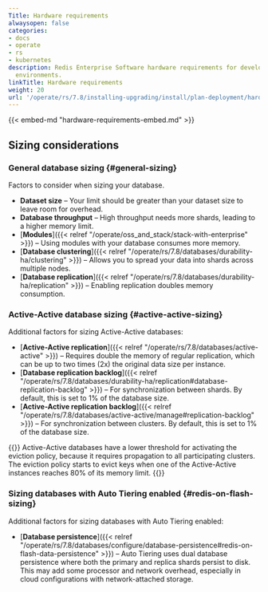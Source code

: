 ```yaml
---
Title: Hardware requirements
alwaysopen: false
categories:
- docs
- operate
- rs
- kubernetes
description: Redis Enterprise Software hardware requirements for development and production
  environments.
linkTitle: Hardware requirements
weight: 20
url: '/operate/rs/7.8/installing-upgrading/install/plan-deployment/hardware-requirements/'
---
```

{{< embed-md "hardware-requirements-embed.md" >}}

## Sizing considerations

### General database sizing {#general-sizing}

Factors to consider when sizing your database.

- **Dataset size** – Your limit should be greater than your dataset size to leave room for overhead.
- **Database throughput** – High throughput needs more shards, leading to a higher memory limit.
- [**Modules**]({{< relref "/operate/oss_and_stack/stack-with-enterprise" >}}) – Using modules with your database consumes more memory.
- [**Database clustering**]({{< relref "/operate/rs/7.8/databases/durability-ha/clustering" >}}) – Allows you to spread your data into shards across multiple nodes.
- [**Database replication**]({{< relref "/operate/rs/7.8/databases/durability-ha/replication" >}}) – Enabling replication doubles memory consumption.

### Active-Active database sizing {#active-active-sizing}

Additional factors for sizing Active-Active databases:

- [**Active-Active replication**]({{< relref "/operate/rs/7.8/databases/active-active" >}}) – Requires double the memory of regular replication, which can be up to two times (2x) the original data size per instance.
- [**Database replication backlog**]({{< relref "/operate/rs/7.8/databases/durability-ha/replication#database-replication-backlog" >}}) – For synchronization between shards. By default, this is set to 1% of the database size.
- [**Active-Active replication backlog**]({{< relref "/operate/rs/7.8/databases/active-active/manage#replication-backlog" >}}) – For synchronization between clusters. By default, this is set to 1% of the database size.

{{<note>}}
Active-Active databases have a lower threshold for activating the eviction policy, because it requires propagation to all participating clusters. The eviction policy starts to evict keys when one of the Active-Active instances reaches 80% of its memory limit.
{{</note>}}

### Sizing databases with Auto Tiering enabled  {#redis-on-flash-sizing}

Additional factors for sizing  databases with Auto Tiering enabled:

- [**Database persistence**]({{< relref "/operate/rs/7.8/databases/configure/database-persistence#redis-on-flash-data-persistence" >}}) – Auto Tiering uses dual database persistence where both the primary and replica shards persist to disk. This may add some processor and network overhead, especially in cloud configurations with network-attached storage.

